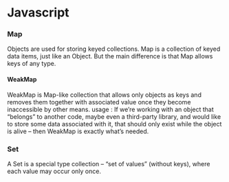 # Javascript

### Map
Objects are used for storing keyed collections. Map is a collection of keyed data items, just like an Object. But the main difference is that Map allows keys of any type.
#### WeakMap
WeakMap is Map-like collection that allows only objects as keys and removes them together with associated value once they become inaccessible by other means.
usage : 
If we’re working with an object that “belongs” to another code, maybe even a third-party library, and would like to store some data associated with it, that should only exist while the object is alive – then WeakMap is exactly what’s needed.

### Set
A Set is a special type collection – “set of values” (without keys), where each value may occur only once.
